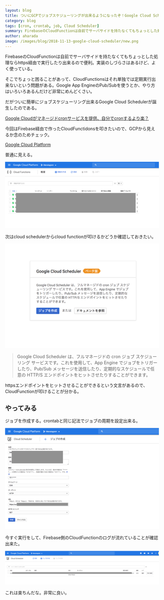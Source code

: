 ```yaml
---
layout: blog
title: ついにGCPでジョブスケジューリングが出来るようになったぞ！Google Cloud Schedulerを試してみる
category: blog
tags: [cron, crontab, job, Cloud Scheduler]
summary: FirebaseのCloudFunctionは自前でサーバサイドを持たなくてもちょっとした処理ならhttps経由で実行したり出来るので便利
author: aharada
image: /images/blog/2018-11-13-google-cloud-scheduler/new.png
---
```


FirebaseのCloudFunctionは自前でサーバサイドを持たなくてもちょっとした処理ならhttps経由で実行したり出来るので便利。実装のしづらさはあるけど、よく使っている。

そこでちょっと困ることがあって、CloudFunctionsはそれ単独では定期実行出来ないという問題がある。Google App EngineのPub/Subを使うとか、やり方はいろいろあるんだけど非常にめんどくさい。

だがついに簡単にジョブスケジューリング出来るGoogle Cloud Schedulerが誕生したのである。

[Google Cloudがマネージドcronサービスを提供、自分でcronするより楽？](https://jp.techcrunch.com/2018/11/07/2018-11-06-google-launches-cloud-scheduler-a-managed-cron-service/)

今回はFirebase経由で作ったCloudFunctidonsを叩きたいので、GCPから見えるか念のためチェック。

[Google Cloud Platform](https://console.cloud.google.com/functions/list)

普通に見える。

![Functions](/images/blog/2018-11-13-google-cloud-scheduler/functions.png)

次はcloud schedulerからcloud functionが叩けるかどうか確認しておきたい。

![Cloud Scheduler初回表示](/images/blog/2018-11-13-google-cloud-scheduler/new.png)

> Google Cloud Scheduler は、フルマネージドの cron ジョブ スケジューリング サービスです。これを使用して、App Engine でジョブをトリガーしたり、Pub/Sub メッセージを送信したり、定期的なスケジュールで任意の HTTP/S エンドポイントをヒットさせたりすることができます。

httpsエンドポイントをヒットさせることができるという文言があるので、CloudFunctionが叩けることが分かる。

## やってみる

ジョブを作成する。crontabと同じ記法でジョブの周期を設定出来る。

![Cloud Schedulerジョブ作成画面](/images/blog/2018-11-13-google-cloud-scheduler/setting.png)

今すぐ実行をして、Firebase側のCloudFunctionのログが流れていることが確認出来た。

![Cloud Schedulerジョブ一覧](/images/blog/2018-11-13-google-cloud-scheduler/done.png)

これは楽ちんだな。非常に良い。
